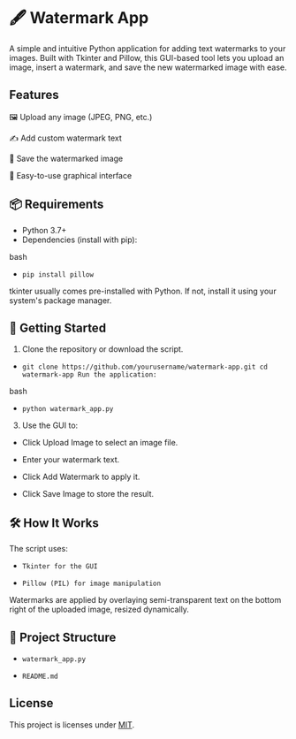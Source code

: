 
# 🖋️ Watermark App
A simple and intuitive Python application for adding text watermarks to your images. Built with Tkinter and Pillow, this GUI-based tool lets you upload an image, insert a watermark, and save the new watermarked image with ease.



## Features

🖼️ Upload any image (JPEG, PNG, etc.)

✍️ Add custom watermark text

💾 Save the watermarked image

🧰 Easy-to-use graphical interface




## 📦 Requirements

-  Python 3.7+
- Dependencies (install with pip):

bash
-     pip install pillow

 tkinter usually comes pre-installed with Python. If not, install it using your system's package manager.
## 🚀 Getting Started

1. Clone the repository or download the script.



-     git clone https://github.com/yourusername/watermark-app.git cd watermark-app Run the application:

bash

-     python watermark_app.py

3. Use the GUI to:

-   Click Upload Image to select an image file.

-   Enter your watermark text.

-   Click Add Watermark to apply it.

-   Click Save Image to store the result.


## 🛠️ How It Works

The script uses:

-     Tkinter for the GUI

-     Pillow (PIL) for image manipulation

Watermarks are applied by overlaying semi-transparent text on the bottom right of the uploaded image, resized dynamically.
## 📁 Project Structure

-     watermark_app.py
-     README.md
## License

This project is licenses under [MIT](https://choosealicense.com/licenses/mit/).

